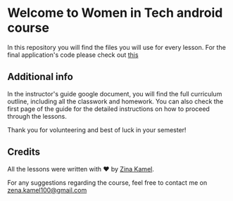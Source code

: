 # Welcome to Women in Tech android course

In this repository you will find the files you will use for every lesson. For the final application's code please check out [this](https://github.com/Zina-Kamel/Android-Project-Code)

## Additional info

In the instructor's guide google document, you will find the full curriculum outline, including all the classwork and homework. You can also check the first page of the guide for the detailed instructions on how to proceed through the lessons. 

Thank you for volunteering and best of luck in your semester! 

## Credits

All the lessons were written with ♥️ by [Zina Kamel](https://github.com/Zina-Kamel). 

For any suggestions regarding the course, feel free to contact me on zena.kamel100@gmail.com
